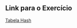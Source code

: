 ## Link para o Exercício

[Tabela Hash](https://www.urionlinejudge.com.br/judge/pt/problems/view/1256)